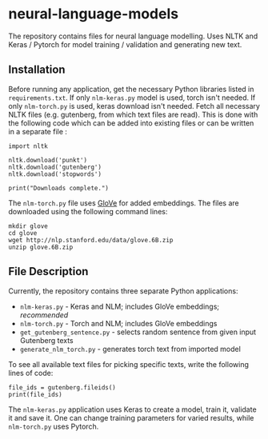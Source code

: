 # neural-language-models
The repository contains files for neural language modelling. Uses NLTK and Keras / Pytorch for model training / validation and generating new text.

## Installation

Before running any application, get the necessary Python libraries listed in `requirements.txt`. If only `nlm-keras.py` model is used, torch isn't needed. If only `nlm-torch.py` is used, keras download isn't needed. Fetch all necessary NLTK files (e.g. gutenberg, from which text files are read). This is done with the following code which can be added into existing files or can be written in a separate file :

```
import nltk

nltk.download('punkt')
nltk.download('gutenberg')
nltk.download('stopwords')

print("Downloads complete.")
```

The `nlm-torch.py` file uses [GloVe](https://nlp.stanford.edu/projects/glove/) for added embeddings. The files are downloaded using the following command lines:

```
mkdir glove
cd glove
wget http://nlp.stanford.edu/data/glove.6B.zip
unzip glove.6B.zip
```

## File Description

Currently, the repository contains three separate Python applications:
- `nlm-keras.py` - Keras and NLM; includes GloVe embeddings; *recommended*
- `nlm-torch.py` - Torch and NLM; includes GloVe embeddings
- `get_gutenberg_sentence.py` - selects random sentence from given input Gutenberg texts
- `generate_nlm_torch.py` - generates torch text from imported model

To see all available text files for picking specific texts, write the following lines of code:

```
file_ids = gutenberg.fileids()
print(file_ids)
```

The `nlm-keras.py` application uses Keras to create a model, train it, validate it and save it. One can change training parameters for varied results, while `nlm-torch.py` uses Pytorch.
